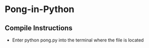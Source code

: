 # Pong-in-Python

## Compile Instructions
* Enter python pong.py into the terminal where the file is located
